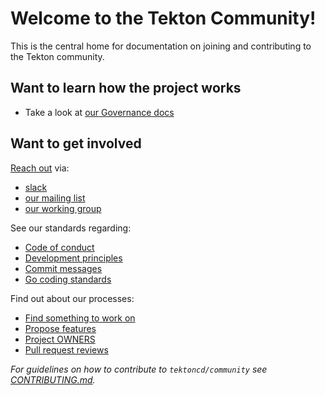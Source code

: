 # Welcome to the Tekton Community!

This is the central home for documentation on joining and contributing to the Tekton community.

## Want to learn how the project works

* Take a look at [our Governance docs](governance.md)

## Want to get involved

[Reach out](contact.md) via:

* [slack](contact.md#slack)
* [our mailing list](contact.md#mailing-list)
* [our working group](contact.md#working-group)

See our standards regarding:

* [Code of conduct](code-of-conduct.md)
* [Development principles](standards.md#principles)
* [Commit messages](standards.md#commit-messages)
* [Go coding standards](standards.md#go)

Find out about our processes:

* [Find something to work on](process.md#finding-something-to-work-on)
* [Propose features](process.md#proposing-features)
* [Project OWNERS](process.md#OWNERS)
* [Pull request reviews](process.md#reviews)

_For guidelines on how to contribute to `tektoncd/community` see [CONTRIBUTING.md](CONTRIBUTING.md)._
